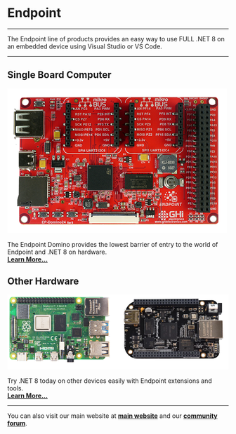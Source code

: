 # Endpoint
---
The Endpoint line of products provides an easy way to use FULL .NET 8 on an embedded device using Visual Studio or VS Code.

---
## Single Board Computer
[![Single Board Computer](images/endpoint-domino.png)](sbc.md)

The Endpoint Domino provides the lowest barrier of entry to the world of Endpoint and .NET 8 on hardware. </br> [**Learn More...**](sbc.md)

## Other Hardware
[![Single Board Computer](images/rpi_bbb.png)](other.md)

Try .NET 8 today on other devices easily with Endpoint extensions and tools. </br> [**Learn More...**](other.md)

---

You can also visit our main website at [**main website**](http://www.ghielectronics.com) and our  [**community forum**](https://forums.ghielectronics.com/).